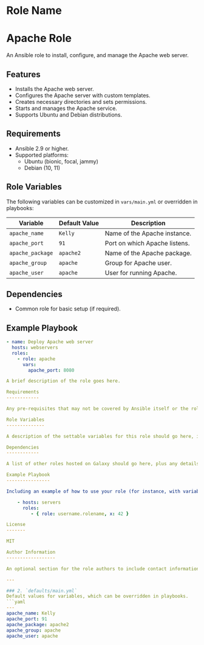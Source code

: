 Role Name
=========
# Apache Role

An Ansible role to install, configure, and manage the Apache web server.

## Features
- Installs the Apache web server.
- Configures the Apache server with custom templates.
- Creates necessary directories and sets permissions.
- Starts and manages the Apache service.
- Supports Ubuntu and Debian distributions.

## Requirements
- Ansible 2.9 or higher.
- Supported platforms:
  - Ubuntu (bionic, focal, jammy)
  - Debian (10, 11)

## Role Variables
The following variables can be customized in `vars/main.yml` or overridden in playbooks:

| Variable          | Default Value   | Description                            |
|-------------------|-----------------|----------------------------------------|
| `apache_name`     | `Kelly`         | Name of the Apache instance.           |
| `apache_port`     | `91`            | Port on which Apache listens.          |
| `apache_package`  | `apache2`       | Name of the Apache package.            |
| `apache_group`    | `apache`        | Group for Apache user.                 |
| `apache_user`     | `apache`        | User for running Apache.               |

## Dependencies
- Common role for basic setup (if required).

## Example Playbook
```yaml
- name: Deploy Apache web server
  hosts: webservers
  roles:
    - role: apache
      vars:
        apache_port: 8080

A brief description of the role goes here.

Requirements
------------

Any pre-requisites that may not be covered by Ansible itself or the role should be mentioned here. For instance, if the role uses the EC2 module, it may be a good idea to mention in this section that the boto package is required.

Role Variables
--------------

A description of the settable variables for this role should go here, including any variables that are in defaults/main.yml, vars/main.yml, and any variables that can/should be set via parameters to the role. Any variables that are read from other roles and/or the global scope (ie. hostvars, group vars, etc.) should be mentioned here as well.

Dependencies
------------

A list of other roles hosted on Galaxy should go here, plus any details in regards to parameters that may need to be set for other roles, or variables that are used from other roles.

Example Playbook
----------------

Including an example of how to use your role (for instance, with variables passed in as parameters) is always nice for users too:

    - hosts: servers
      roles:
         - { role: username.rolename, x: 42 }

License
-------

MIT

Author Information
------------------

An optional section for the role authors to include contact information, or a website (HTML is not allowed).

---

### 2. `defaults/main.yml`
Default values for variables, which can be overridden in playbooks.
```yaml
---
apache_name: Kelly
apache_port: 91
apache_package: apache2
apache_group: apache
apache_user: apache
